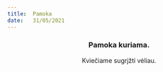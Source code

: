```yaml
---
title:  Pamoka
date:   31/05/2021
---
```


### <center>Pamoka kuriama.</center>
<center>Kviečiame sugrįžti vėliau.</center>